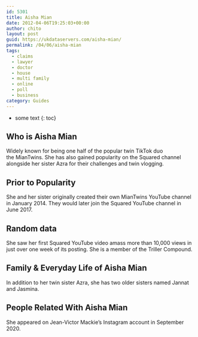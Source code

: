 ```yaml
---
id: 5301
title: Aisha Mian
date: 2012-04-06T19:25:03+00:00
author: chito
layout: post
guid: https://ukdataservers.com/aisha-mian/
permalink: /04/06/aisha-mian
tags:
  - claims
  - lawyer
  - doctor
  - house
  - multi family
  - online
  - poll
  - business
category: Guides
---
```


* some text
{: toc}
          
          
## Who is  Aisha Mian
                  
                  
                  
Widely known for being one half of the popular twin TikTok duo the MianTwins. She has also gained popularity on the Squared channel alongside her sister Azra for their challenges and twin vlogging. 
                  
                
                
                
## Prior to Popularity 
                  
                  
                  
She and her sister originally created their own MianTwins YouTube channel in January 2014. They would later join the Squared YouTube channel in June 2017. 
                  
                
                
                
## Random data 
                  
                  
                  
She saw her first Squared YouTube video amass more than 10,000 views in just over one week of its posting. She is a member of the Triller Compound.
                  
                
                
                
## Family & Everyday Life of Aisha Mian
                  
                  
                  
In addition to her twin sister Azra, she has two older sisters named Jannat and Jasmina. 
                  
                
                
                
## People Related With  Aisha Mian
                  
                  
                  
She appeared on Jean-Victor Mackie&#8217;s Instagram account in September 2020.
                  
                
              
            
          
          
          
    
    
  
